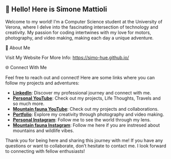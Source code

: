 ## 👋 Hello! Here is Simone Mattioli

Welcome to my world! I’m a Computer Science student at the University of Verona, where I delve into the fascinating intersection of technology and creativity. My passion for coding intertwines with my love for motors, photography, and video making, making each day a unique adventure.

🚀 About Me

Visit My Website For More Info: https://simo-hue.github.io/

🌐 Connect With Me

Feel free to reach out and connect! Here are some links where you can follow my projects and adventures:

- **[LinkedIn]()**: Discover my professional journey and connect with me.
- **[Personal YouTube](https://www.youtube.com/@SimosDiary2003)**: Check out my projects, Life Thoughts, Travels and so much more.
- **[Mountain fauna YouTube](https://www.youtube.com/@mountainfaunalover)**: Check out my projects and collaborations.
- **[Portfolio](https://simo-hue.github.io/)**: Explore my creativity through photography and video making.
- **[Personal Instagram](https://www.instagram.com/simo___one/)**: Follow me to see the world through my lens.
- **[Mountain fauna Instagram](https://www.instagram.com/mountainfaunalover/)**: Follow me here if you are instresed about mountains and wildlife vibes.

Thank you for being here and sharing this journey with me! If you have any questions or want to collaborate, don’t hesitate to contact me. I look forward to connecting with fellow enthusiasts!
